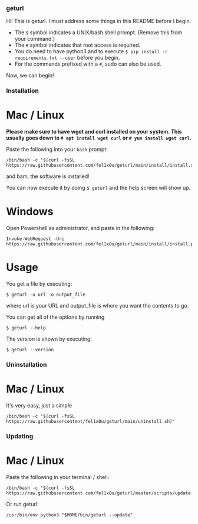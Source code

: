 ### geturl


Hi! This is geturl. I must address some things in this README before I begin.

- The `$` symbol indicates a UNIX/bash shell prompt. (Remove this from your command.)
- The `#` symbol indicates that root access is required.
- You do need to have python3 and to execute `$ pip install -r requirements.txt --user` before you begin.
- For the commands prefixed with a `#`, sudo can also be used.

Now, we can begin!


### Installation

# Mac / Linux
**Please make sure to have wget and curl installed on your system. This usually goes down to **`# apt install wget curl`** or **`# yum install wget curl`**.**


Paste the following into your `bash` prompt:

	
	/bin/bash -c "$(curl -fsSL https://raw.githubusercontent.com/fel1x0u/geturl/main/install/install.sh)"

and bam, the software is installed!

You can now execute it by doing `$ geturl` and the help screen will show up.

# Windows
Open Powershell as administrator, and paste in the following:


	Invoke-WebRequest -Uri https://raw.githubusercontent.com/fel1x0u/geturl/main/install/install.ps1

# Usage

You get a file by executing:

	$ geturl -u url -o output_file
where url is your URL and output_file is where you want the contents to go.

You can get all of the options by running

	$ geturl --help

The version is shown by executing:

	$ geturl --version


### Uninstallation


# Mac / Linux
It's very easy, just a simple


	/bin/bash -c "$(curl -fsSL https://raw.githubusercontent/fel1x0u/geturl/main/uninstall.sh)"





### Updating

# Mac / Linux


Paste the following in your terminal / shell:


	/bin/bash -c "$(curl -fsSL https://raw.githubusercontent.com/fel1x0u/geturl/master/scripts/update.sh)"


Or run geturl:


	/usr/bin/env python3 "$HOME/bin/geturl --update"
